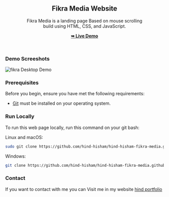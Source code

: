
<div align="center">
  <br />
  <h2 align="center">Fikra Media Website</h2>
   Fikra Media is a landing page Based on mouse scrolling <br /> build using HTML, CSS, and JavaScript.

  <a href="https://hind-hisham.github.io/hind-hisham-fikra-media.github.io"><strong>➥ Live Demo</strong></a>

</div>

<br />

### Demo Screeshots

![fikra Desktop Demo](https://github.com/hind-hisham/hind-hisham-fikra-media.github.io/blob/main/pro2.png)

### Prerequisites

Before you begin, ensure you have met the following requirements:

* [Git](https://git-scm.com/downloads "Download Git") must be installed on your operating system.

### Run Locally

To run this web page locally, run this command on your git bash:

Linux and macOS:

```bash
sudo git clone https://github.com/hind-hisham/hind-hisham-fikra-media.github.io.git
```

Windows:

```bash
git clone https://github.com/hind-hisham/hind-hisham-fikra-media.github.io.git
```

### Contact

If you want to contact with me you can Visit me in my website [hind portfolio](https://hind-react-portfolio.pages.dev/)
